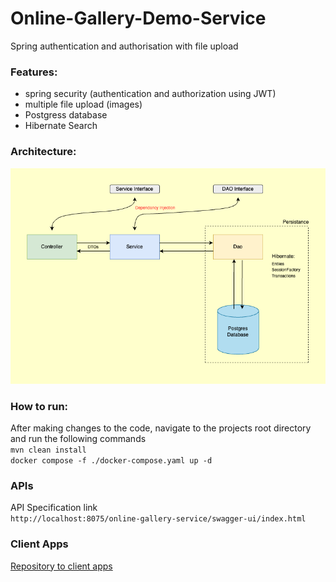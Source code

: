 # <b>Online-Gallery-Demo-Service</b>
Spring authentication and authorisation with file upload

### Features:
* spring security (authentication and authorization using JWT)
* multiple file upload (images)
* Postgress database
* Hibernate Search

### Architecture:

![Architecture](./docs/architecture.png)

### How to run:
After making changes to the code, navigate to the projects root directory and run the following commands<br>
```mvn clean install```<br>
```docker compose -f ./docker-compose.yaml up -d```<br>

### APIs
API Specification link<br> 
```http://localhost:8075/online-gallery-service/swagger-ui/index.html```

### Client Apps
[Repository to client apps](https://github.com/tbandawa/online-gallery-demo-apps)
